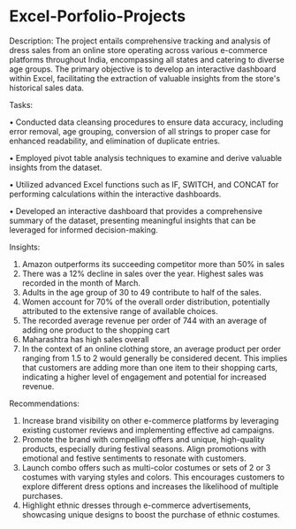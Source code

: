 # Excel-Porfolio-Projects

Description: The project entails comprehensive tracking and analysis of dress sales from an online store operating across various e-commerce platforms throughout India, encompassing all states and catering to diverse age groups. The primary objective is to develop an interactive dashboard within Excel, facilitating the extraction of valuable insights from the store's historical sales data.

Tasks:

•	Conducted data cleansing procedures to ensure data accuracy, including error removal, age grouping, conversion of all strings to proper case for enhanced readability, and elimination of duplicate entries.

•	Employed pivot table analysis techniques to examine and derive valuable insights from the dataset.

•	Utilized advanced Excel functions such as IF, SWITCH, and CONCAT for performing calculations within the interactive dashboards.

•	Developed an interactive dashboard that provides a comprehensive summary of the dataset, presenting meaningful insights that can be leveraged for informed decision-making.

Insights:
1. Amazon outperforms its succeeding competitor more than 50% in sales
2. There was a 12% decline in sales over the year. Highest sales was recorded in the month of March.
3. Adults in the age group of 30 to 49 contribute to half of the sales.
4. Women account for 70% of the overall order distribution, potentially attributed to the extensive range of available choices.
5. The recorded average revenue per order of 744 with an average of adding one product to the shopping cart
6. Maharashtra has high sales overall
7. In the context of an online clothing store, an average product per order ranging from 1.5 to 2 would generally be considered decent. This implies that customers are adding more than one item to their shopping carts, indicating a higher level of engagement and potential for increased revenue.

Recommendations:
1. Increase brand visibility on other e-commerce platforms by leveraging existing customer reviews and implementing effective ad campaigns.
2. Promote the brand with compelling offers and unique, high-quality products, especially during festival seasons. Align promotions with emotional and festive sentiments to resonate with customers.
3. Launch combo offers such as multi-color costumes or sets of 2 or 3 costumes with varying styles and colors. This encourages customers to explore different dress options and increases the likelihood of multiple purchases.
4. Highlight ethnic dresses through e-commerce advertisements, showcasing unique designs to boost the purchase of ethnic costumes.


